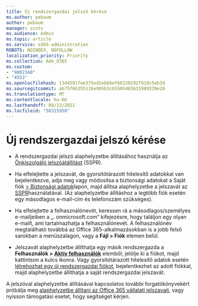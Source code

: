 ```yaml
---
title: Új rendszergazdai jelszó kérése
ms.author: pebaum
author: pebaum
manager: scotv
ms.audience: Admin
ms.topic: article
ms.service: o365-administration
ROBOTS: NOINDEX, NOFOLLOW
localization_priority: Priority
ms.collection: Adm_O365
ms.custom:
- "9002340"
- "4553"
ms.openlocfilehash: 13d4591fee375ed2ebbbef68220292f910c5eb3d
ms.sourcegitcommit: ab75f66355116e995b3cb5505465b31989339e28
ms.translationtype: MT
ms.contentlocale: hu-HU
ms.lasthandoff: 08/13/2021
ms.locfileid: "58315958"
---
```

# <a name="admin-password-reset"></a>Új rendszergazdai jelszó kérése

- A rendszergazdai jelszó alaphelyzetbe állításához használja az [Önkiszolgáló jelszóátállítást](https://passwordreset.microsoftonline.com/) (SSPR).

- Ha elfelejtette a jelszavát, de gyorsítótárazott hitelesítő adatokkal van bejelentkezve, adja meg vagy módosítsa a biztonsági adatokat a Saját fiók [> Biztonsági adatok](https://mysignins.microsoft.com/security-info)lapon, majd állítsa alaphelyzetbe a jelszavát az [SSPR](https://passwordreset.microsoftonline.com/)használatával. (Az alaphelyzetbe állításhoz a legtöbb fiók esetén egy másodlagos e-mail-cím és telefonszám szükséges).

- Ha elfelejtette a felhasználónevét, keressen rá a másodlagos/személyes e-mailjeiben a „. onmicrosoft.com“ kifejezésre, hogy találjon egy olyan e-mailt, ami tartalmazhatja a felhasználónevét.  A felhasználónév megtalálható továbbá az Office 365-alkalmazásokban is a jobb felső sarokban a menüszalagon, vagy a **Fájl > Fiók** elemen belül.

- Jelszavát alaphelyzetbe állíthatja egy másik rendszergazda a **Felhasználók > [Aktív felhasználók](https://portal.office.com/adminportal/home#/users)** elemből; jelölje ki a fiókot, majd kattintson a kulcs ikonra.  Vagy gyorsítótárazott hitelesítő adatok esetén [létrehozhat egy új rendszergazdai fiókot](https://portal.office.com/adminportal/home#/users), bejelentkezhet az adott fiókkal, majd alaphelyzetbe állíthatja a saját rendszergazdai jelszavát.

A jelszóval alaphelyzetbe állításával kapcsolatos további forgatókönyvekért próbálja meg [alaphelyzetbe állítani az Office 365 vállalati jelszavait](https://docs.microsoft.com/microsoft-365/admin/add-users/reset-passwords), vagy nyisson támogatási esetet, hogy segítséget kérjen.
